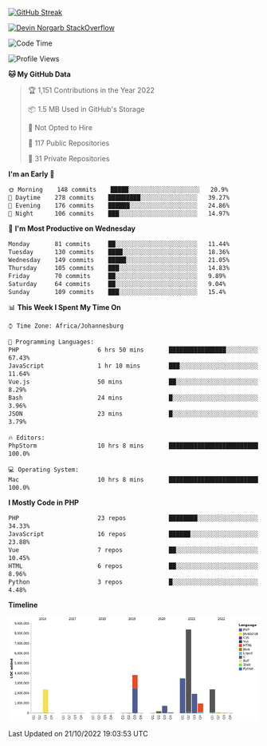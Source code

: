 
[![GitHub Streak](http://github-readme-streak-stats.herokuapp.com?user=DevinNorgarb&date_format=M%20j%5B%2C%20Y%5D)](https://git.io/streak-stats)


[![Devin Norgarb StackOverflow](https://github-readme-stackoverflow.vercel.app/?userID=4993755)](https://stackoverflow.com/users/4993755/devin-norgarb)

<!--START_SECTION:waka-->
![Code Time](http://img.shields.io/badge/Code%20Time-5%2C800%20hrs%2058%20mins-blue)

![Profile Views](http://img.shields.io/badge/Profile%20Views-0-blue)

**🐱 My GitHub Data** 

> 🏆 1,151 Contributions in the Year 2022
 > 
> 📦 1.5 MB Used in GitHub's Storage 
 > 
> 🚫 Not Opted to Hire
 > 
> 📜 117 Public Repositories 
 > 
> 🔑 31 Private Repositories  
 > 
**I'm an Early 🐤** 

```text
🌞 Morning    148 commits    █████░░░░░░░░░░░░░░░░░░░░   20.9% 
🌆 Daytime    278 commits    █████████░░░░░░░░░░░░░░░░   39.27% 
🌃 Evening    176 commits    ██████░░░░░░░░░░░░░░░░░░░   24.86% 
🌙 Night      106 commits    ███░░░░░░░░░░░░░░░░░░░░░░   14.97%

```
📅 **I'm Most Productive on Wednesday** 

```text
Monday       81 commits     ██░░░░░░░░░░░░░░░░░░░░░░░   11.44% 
Tuesday      130 commits    ████░░░░░░░░░░░░░░░░░░░░░   18.36% 
Wednesday    149 commits    █████░░░░░░░░░░░░░░░░░░░░   21.05% 
Thursday     105 commits    ███░░░░░░░░░░░░░░░░░░░░░░   14.83% 
Friday       70 commits     ██░░░░░░░░░░░░░░░░░░░░░░░   9.89% 
Saturday     64 commits     ██░░░░░░░░░░░░░░░░░░░░░░░   9.04% 
Sunday       109 commits    ███░░░░░░░░░░░░░░░░░░░░░░   15.4%

```


📊 **This Week I Spent My Time On** 

```text
⌚︎ Time Zone: Africa/Johannesburg

💬 Programming Languages: 
PHP                      6 hrs 50 mins       ████████████████░░░░░░░░░   67.43% 
JavaScript               1 hr 10 mins        ███░░░░░░░░░░░░░░░░░░░░░░   11.64% 
Vue.js                   50 mins             ██░░░░░░░░░░░░░░░░░░░░░░░   8.29% 
Bash                     24 mins             █░░░░░░░░░░░░░░░░░░░░░░░░   3.96% 
JSON                     23 mins             █░░░░░░░░░░░░░░░░░░░░░░░░   3.79%

🔥 Editors: 
PhpStorm                 10 hrs 8 mins       █████████████████████████   100.0%

💻 Operating System: 
Mac                      10 hrs 8 mins       █████████████████████████   100.0%

```

**I Mostly Code in PHP** 

```text
PHP                      23 repos            ████████░░░░░░░░░░░░░░░░░   34.33% 
JavaScript               16 repos            ██████░░░░░░░░░░░░░░░░░░░   23.88% 
Vue                      7 repos             ██░░░░░░░░░░░░░░░░░░░░░░░   10.45% 
HTML                     6 repos             ██░░░░░░░░░░░░░░░░░░░░░░░   8.96% 
Python                   3 repos             █░░░░░░░░░░░░░░░░░░░░░░░░   4.48%

```


**Timeline**

![Chart not found](https://raw.githubusercontent.com/DevinNorgarb/DevinNorgarb/main/charts/bar_graph.png) 


 Last Updated on 21/10/2022 19:03:53 UTC
<!--END_SECTION:waka-->

